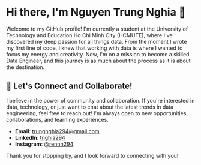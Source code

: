 # Hi there, I'm Nguyen Trung Nghia 👋

Welcome to my GitHub profile! I'm currently a student at the University of Technology and Education Ho Chi Minh City (HCMUTE), where I've discovered my deep passion for all things data. From the moment I wrote my first line of code, I knew that working with data is where I wanted to focus my energy and creativity. Now, I'm on a mission to become a skilled Data Engineer, and this journey is as much about the process as it is about the destination.

## 🤝 Let's Connect and Collaborate!
I believe in the power of community and collaboration. If you're interested in data, technology, or just want to chat about the latest trends in data engineering, feel free to reach out! I'm always open to new opportunities, collaborations, and learning experiences.

- **Email**: [trungnghia294@gmail.com](trungnghia294@gmail.com)
- **LinkedIn**: [tnghia294](https://www.linkedin.com/in/tnghia294/)
- **Instagram**: [@rennn294](https://www.instagram.com/rennn294/)
  
Thank you for stopping by, and I look forward to connecting with you!
